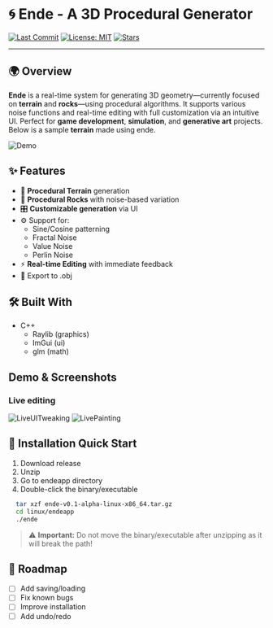 # 🌀 Ende - A 3D Procedural Generator

[![Last Commit](https://img.shields.io/github/last-commit/tmikolaj/ende?style=flat-square)](https://github.com/tmikolaj/ende/commits/main)
[![License: MIT](https://img.shields.io/badge/License-MIT-blue.svg)](./LICENSE)
[![Stars](https://img.shields.io/github/stars/tmikolaj/ende?style=social)](https://github.com/tmikolaj/ende)

---

## 🌍 Overview

**Ende** is a real-time system for generating 3D geometry—currently focused on **terrain** and **rocks**—using procedural algorithms. It supports various noise functions and real-time editing with full customization via an intuitive UI. Perfect for **game development**, **simulation**, and **generative art** projects.
Below is a sample **terrain** made using ende.

![Demo](assets/readme/gifs/demo.gif)

## ✨ Features

- 🌄 **Procedural Terrain** generation
- 🧱 **Procedural Rocks** with noise-based variation
- 🎛️ **Customizable generation** via UI
- ⚙️ Support for:
    - Sine/Cosine patterning
    - Fractal Noise
    - Value Noise
    - Perlin Noise
- ⚡ **Real-time Editing** with immediate feedback
- 🚀 Export to .obj

## 🛠️ Built With

- C++
  - Raylib (graphics)
  - ImGui (ui)
  - glm (math)

## Demo & Screenshots

### Live editing

![LiveUITweaking](assets/readme/gifs/uidemo.gif)
![LivePainting](assets/readme/gifs/paintdemo.gif)

## 🚀 Installation Quick Start

1. Download release
2. Unzip
3. Go to endeapp directory
4. Double-click the binary/executable
 ```bash
   tar xzf ende-v0.1-alpha-linux-x86_64.tar.gz
   cd linux/endeapp
   ./ende
   ```

> ⚠️ **Important:** Do not move the binary/executable after unzipping
> as it will break the path!

## 📅 Roadmap

- [ ] Add saving/loading
- [ ] Fix known bugs
- [ ] Improve installation
- [ ] Add undo/redo